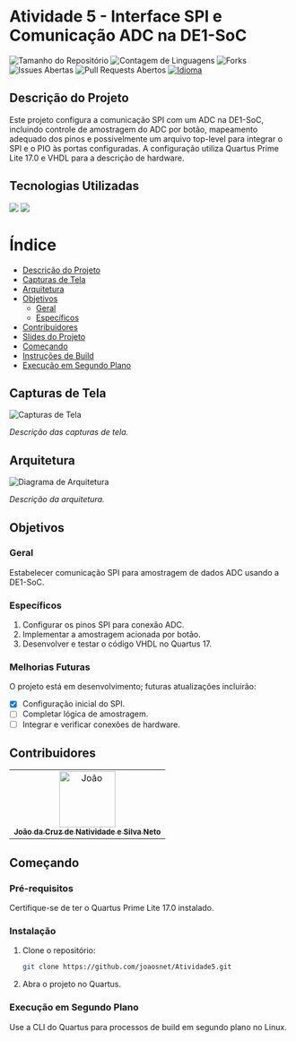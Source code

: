 # Atividade 5 - Interface SPI e Comunicação ADC na DE1-SoC

![Tamanho do Repositório](https://img.shields.io/github/repo-size/joaosnet/Atividade5?style=for-the-badge)
![Contagem de Linguagens](https://img.shields.io/github/languages/count/joaosnet/Atividade5?style=for-the-badge)
![Forks](https://img.shields.io/github/forks/joaosnet/Atividade5?style=for-the-badge)
![Issues Abertas](https://img.shields.io/github/issues/joaosnet/Atividade5?style=for-the-badge)
![Pull Requests Abertos](https://img.shields.io/github/issues-pr/joaosnet/Atividade5?style=for-the-badge)
[![Idioma](https://img.shields.io/badge/lang-pt-green.svg)](https://github.com/joaosnet/Atividade5/blob/master/README.pt-br.md)

## Descrição do Projeto

Este projeto configura a comunicação SPI com um ADC na DE1-SoC, incluindo controle de amostragem do ADC por botão, mapeamento adequado dos pinos e possivelmente um arquivo top-level para integrar o SPI e o PIO às portas configuradas. A configuração utiliza Quartus Prime Lite 17.0 e VHDL para a descrição de hardware.

## Tecnologias Utilizadas

<img src="https://img.shields.io/badge/VHDL-blue?style=for-the-badge&logo=vhdl&logoColor=white" />
<img src="https://img.shields.io/badge/Quartus%20Prime%20Lite-blue?style=for-the-badge&logo=intel&logoColor=white" />

# Índice

- [Descrição do Projeto](#descrição-do-projeto)
- [Capturas de Tela](#capturas-de-tela)
- [Arquitetura](#arquitetura)
- [Objetivos](#objetivos)
    - [Geral](#geral)
    - [Específicos](#específicos)
- [Contribuidores](#contribuidores)
- [Slides do Projeto](#slides-do-projeto)
- [Começando](#começando)
- [Instruções de Build](#instruções-de-build)
- [Execução em Segundo Plano](#execução-em-segundo-plano)

## Capturas de Tela

![Capturas de Tela](path/to/screenshots.png)

_Descrição das capturas de tela._

## Arquitetura

![Diagrama de Arquitetura](path/to/architecture.png)

_Descrição da arquitetura._

## Objetivos

### Geral

Estabelecer comunicação SPI para amostragem de dados ADC usando a DE1-SoC.

### Específicos

1. Configurar os pinos SPI para conexão ADC.
2. Implementar a amostragem acionada por botão.
3. Desenvolver e testar o código VHDL no Quartus 17.

### Melhorias Futuras

O projeto está em desenvolvimento; futuras atualizações incluirão:

- [x] Configuração inicial do SPI.
- [ ] Completar lógica de amostragem.
- [ ] Integrar e verificar conexões de hardware.

## Contribuidores

<table>
    <tr>
        <td align="center">
            <a href="https://github.com/joaosnet">
                <img src="path/to/avatar.jpg" width="100px;" alt="João"/><br>
                <sub>
                    <b>João da Cruz de Natividade e Silva Neto</b>
                </sub>
            </a>
        </td>
    </tr>
</table>

## Começando

### Pré-requisitos

Certifique-se de ter o Quartus Prime Lite 17.0 instalado.

### Instalação

1. Clone o repositório:
   ```bash
   git clone https://github.com/joaosnet/Atividade5.git
   ```
2. Abra o projeto no Quartus.

### Execução em Segundo Plano

Use a CLI do Quartus para processos de build em segundo plano no Linux.